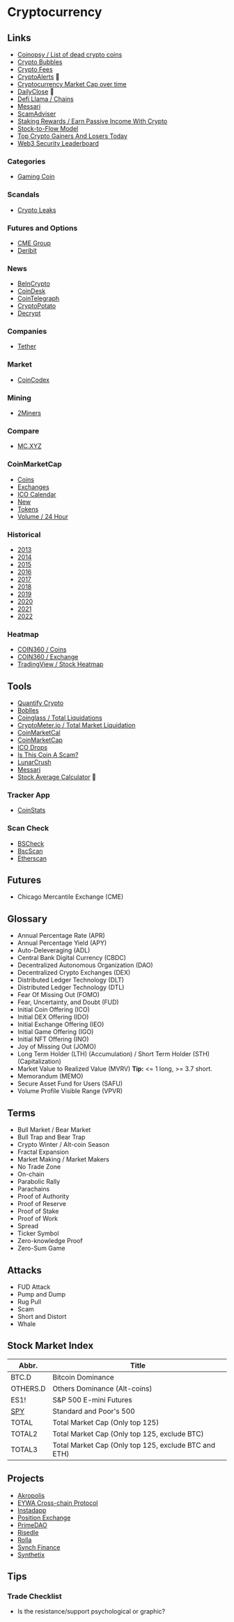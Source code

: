 # Cryptocurrency

<!--
£
€
$
-->

<!--
https://youtu.be/07_iTh6CCuc
https://youtu.be/zYBNB7YfHzY
https://youtu.be/vH0euUAveVk
https://youtu.be/xB630zXhgT4
https://youtu.be/cptMGtyrV6o
https://youtu.be/iMzhexkAS3M
https://youtu.be/5k0VQX8BSCI
https://youtu.be/RN63vwOhrUU
https://youtu.be/ISqk59gjA5U
https://youtu.be/Syuvq0Cr8sI
-->

<!--
https://www.upwork.com/hire/cryptocurrency-freelancers/
https://www.codementor.io/cryptocurrency-experts

Rug Pull

https://doc.bitapi.pro/

https://atas.net/

https://app.koinly.io/

PAX Gold

Ticker

Decentralized Autonomous Organization (DAO)

Ultima semana mes, vencimentos contratos futuros, smart-money

https://www.multicoincharts.com/

Nasdaq Crypto Index (NCI)
https://www.nasdaq.com/crypto-index
-->

## Links

- [Coinopsy / List of dead crypto coins](https://coinopsy.com/dead-coins/)
- [Crypto Bubbles](https://cryptobubbles.net/)
- [Crypto Fees](https://cryptofees.info/)
- [CryptoAlerts](https://cryptoalerts.ai/) 🌟
- [Cryptocurrency Market Cap over time](https://blockchaincenter.net/cryptocurrency-market-cap/)
- [DailyClose](https://dailyclose.com) 🌟
- [Defi Llama / Chains](https://defillama.com/chains)
- [Messari](https://messari.io/)
- [ScamAdviser](https://scamadviser.com)
- [Staking Rewards / Earn Passive Income With Crypto](https://stakingrewards.com)
- [Stock-to-Flow Model](https://lookintobitcoin.com/charts/stock-to-flow-model/)
- [Top Crypto Gainers And Losers Today](https://coinmarketcap.com/gainers-losers/)
- [Web3 Security Leaderboard](https://certik.com)

<!--
https://cryptocraft.com/
https://blockchair.com/
-->

### Categories

- [Gaming Coin](https://coinmarketcap.com/view/gaming/)

<!--
https://cryptoslate.com/cryptos/gaming/
-->

### Scandals

- [Crypto Leaks](https://cryptoleaks.info/)

### Futures and Options

- [CME Group](/cmegroup.md)
- [Deribit](/deribit.md)

### News

- [BeInCrypto](https://beincrypto.com)
- [CoinDesk](https://coindesk.com)
- [CoinTelegraph](https://cointelegraph.com)
- [CryptoPotato](https://cryptopotato.com)
- [Decrypt](https://decrypt.co/)

### Companies

- [Tether](https://tether.to/en/)

### Market

- [CoinCodex](https://coincodex.com)

### Mining

- [2Miners](https://2miners.com)

### Compare

- [MC.XYZ](https://mc.xyz/tools/compare/crypto)

### CoinMarketCap

- [Coins](https://coinmarketcap.com/coins/)
- [Exchanges](https://coinmarketcap.com/rankings/exchanges/)
- [ICO Calendar](https://coinmarketcap.com/ico-calendar/)
- [New](https://coinmarketcap.com/new/)
- [Tokens](https://coinmarketcap.com/tokens/)
- [Volume / 24 Hour](https://coinmarketcap.com/currencies/volume/24-hour/)

### Historical

- [2013](https://coinmarketcap.com/historical/20130429/)
- [2014](https://coinmarketcap.com/historical/20140101/)
- [2015](https://coinmarketcap.com/historical/20150101/)
- [2016](https://coinmarketcap.com/historical/20160101/)
- [2017](https://coinmarketcap.com/historical/20170101/)
- [2018](https://coinmarketcap.com/historical/20180101/)
- [2019](https://coinmarketcap.com/historical/20190101/)
- [2020](https://coinmarketcap.com/historical/20200101/)
- [2021](https://coinmarketcap.com/historical/20210101/)
- [2022](https://coinmarketcap.com/historical/20220101/)

### Heatmap

- [COIN360 / Coins](https://coin360.com)
- [COIN360 / Exchange](https://coin360.com/exchange/)
- [TradingView / Stock Heatmap](https://tradingview.com/heatmap/stock/)

## Tools

- [Quantify Crypto](https://quantifycrypto.com/terminal)
- [Boblles](https://boblles.com)
- [Coinglass / Total Liquidations](https://coinglass.com/LiquidationData)
- [CryptoMeter.io / Total Market Liquidation](https://cryptometer.io/liquidation-data)
- [CoinMarketCal](https://coinmarketcal.com)
- [CoinMarketCap](https://coinmarketcap.com)
- [ICO Drops](https://icodrops.com)
- [Is This Coin A Scam?](https://isthiscoinascam.com)
- [LunarCrush](https://lunarcrush.com)
- [Messari](https://messari.io/)
- [Stock Average Calculator](https://online-calculator.org/stock-average-calculator.aspx) 🌟
<!--
- xdecow
  - [Long Short Ratio](http://xdecow.com/lsr) 🌟
  - [Open Interest](http://xdecow.com/open-interest)
  - [Order Book Depth](http://xdecow.com/order-book-depth)
    -->

<!--
https://www.cryptometer.io/
-->

### Tracker App

- [CoinStats](https://coinstats.app/)

### Scan Check

- [BSCheck](https://bscheck.eu/)
- [BscScan](https://bscscan.com)
- [Etherscan](https://etherscan.io/)

## Futures

- Chicago Mercantile Exchange (CME)

<!--
CME Gaps
-->

## Glossary

- Annual Percentage Rate (APR)
- Annual Percentage Yield (APY)
- Auto-Deleveraging (ADL)
- Central Bank Digital Currency (CBDC)
- Decentralized Autonomous Organization (DAO)
- Decentralized Crypto Exchanges (DEX)
- Distributed Ledger Technology (DLT)
- Distributed Ledger Technology (DTL)
- Fear Of Missing Out (FOMO)
- Fear, Uncertainty, and Doubt (FUD)
- Initial Coin Offering (ICO)
- Initial DEX Offering (IDO)
- Initial Exchange Offering (IEO)
- Initial Game Offering (IGO)
- Initial NFT Offering (INO)
- Joy of Missing Out (JOMO)
- Long Term Holder (LTH) (Accumulation) / Short Term Holder (STH) (Capitalization)
- Market Value to Realized Value (MVRV) **Tip:** <= 1 long, >= 3.7 short.
- Memorandum (MEMO)
- Secure Asset Fund for Users (SAFU)
- Volume Profile Visible Range (VPVR)

## Terms

- Bull Market / Bear Market
- Bull Trap and Bear Trap
- Crypto Winter / Alt-coin Season
- Fractal Expansion
- Market Making / Market Makers
- No Trade Zone
- On-chain
- Parabolic Rally
- Parachains
- Proof of Authority
- Proof of Reserve
- Proof of Stake
- Proof of Work
- Spread
- Ticker Symbol
- Zero-knowledge Proof
- Zero-Sum Game

## Attacks

- FUD Attack
- Pump and Dump
- Rug Pull
- Scam
- Short and Distort
- Whale

## Stock Market Index

| Abbr.                                | Title                                                |
| ------------------------------------ | ---------------------------------------------------- |
| BTC.D                                | Bitcoin Dominance                                    |
| OTHERS.D                             | Others Dominance (Alt-coins)                         |
| ES1!                                 | S&P 500 E-mini Futures                               |
| [SPY](https://slickcharts.com/sp500) | Standard and Poor's 500                              |
| TOTAL                                | Total Market Cap (Only top 125)                      |
| TOTAL2                               | Total Market Cap (Only top 125, exclude BTC)         |
| TOTAL3                               | Total Market Cap (Only top 125, exclude BTC and ETH) |

<!--
TOTALDEFI = Market cap of decentralized finance
OTHERS = Top cryptos excluded, all others included
-->

## Projects

- [Akropolis](https://github.com/akropolisio)
- [EYWA Cross-chain Protocol](https://github.com/eywa-protocol)
- [Instadapp](https://github.com/Instadapp)
- [Position Exchange](https://github.com/PositionExchange)
- [PrimeDAO](https://github.com/PrimeDAO)
- [Risedle](https://github.com/risedle)
- [Rolla](https://github.com/RollaProject)
- [Synch Finance](https://github.com/synchfinance)
- [Synthetix](https://github.com/synthetixio)

## Tips

### Trade Checklist

- Is the resistance/support psychological or graphic?

<!--
- Check Current Volume Before Trade
-->
